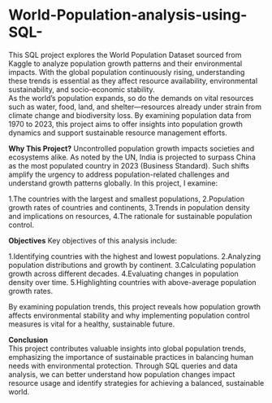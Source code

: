 # World-Population-analysis-using-SQL-
This SQL project explores the World Population Dataset sourced from Kaggle to analyze population growth patterns and their environmental impacts. With the global population continuously rising, understanding these trends is essential as they affect resource availability, environmental sustainability, and socio-economic stability.  
As the world’s population expands, so do the demands on vital resources such as water, food, land, and shelter—resources already under strain from climate change and biodiversity loss. By examining population data from 1970 to 2023, this project aims to offer insights into population growth dynamics and support sustainable resource management efforts.

**Why This Project?**
Uncontrolled population growth impacts societies and ecosystems alike. As noted by the UN, India is projected to surpass China as the most populated country in 2023 (Business Standard). Such shifts amplify the urgency to address population-related challenges and understand growth patterns globally. In this project, I examine:

1.The countries with the largest and smallest populations,
2.Population growth rates of countries and continents,
3.Trends in population density and implications on resources,
4.The rationale for sustainable population control.


**Objectives**
Key objectives of this analysis include:

1.Identifying countries with the highest and lowest populations.
2.Analyzing population distributions and growth by continent.
3.Calculating population growth across different decades.
4.Evaluating changes in population density over time.
5.Highlighting countries with above-average population growth rates.

By examining population trends, this project reveals how population growth affects environmental stability and why implementing population control measures is vital for a healthy, sustainable future.

**Conclusion**    
This project contributes valuable insights into global population trends, emphasizing the importance of sustainable practices in balancing human needs with environmental protection. Through SQL queries and data analysis, we can better understand how population changes impact resource usage and identify strategies for achieving a balanced, sustainable world.
